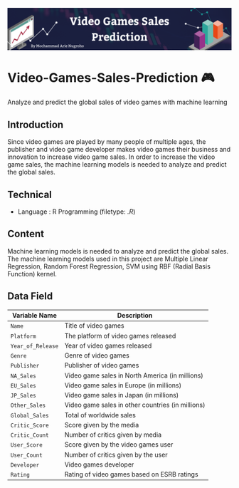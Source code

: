![This is an image](https://github.com/arienugroho050396/Video-Games-Sales-Prediction/blob/main/Header.png)
# Video-Games-Sales-Prediction :video_game:
Analyze and predict the global sales of video games with machine learning  
   
## Introduction
Since video games are played by many people of multiple ages, the publisher and video game developer makes video games their business and innovation to increase video game sales. In order to increase the video game sales, the machine learning models is needed to analyze and predict the global sales.

## Technical 
- Language : R Programming (filetype: *.R*)  

## Content 
Machine learning models is needed to analyze and predict the global sales. The machine learning models used in this project are Multiple Linear Regression, Random Forest Regression, SVM using RBF (Radial Basis Function) kernel.

## Data Field


| Variable Name | Description |
| --- | --- |
| `Name` | Title of video games |
| `Platform` | The platform of video games released |
| `Year_of_Release` | Year of video games released |
| `Genre` | Genre of video games |
| `Publisher` | Publisher of video games |
| `NA_Sales` | Video game sales in North America (in millions) |
| `EU_Sales` | Video game sales in Europe (in millions) |
| `JP_Sales` | Video game sales in Japan (in millions) |
| `Other_Sales` | Video game sales in other countries (in millions) |
| `Global_Sales` | Total of worldwide sales |
| `Critic_Score` | Score given by the media |
| `Critic_Count` | Number of critics given by media |
| `User_Score` | Score given by the video games user |
| `User_Count` | Number of critics given by the user |
| `Developer` | Video games developer |
| `Rating` | Rating of video games based on ESRB ratings |  
